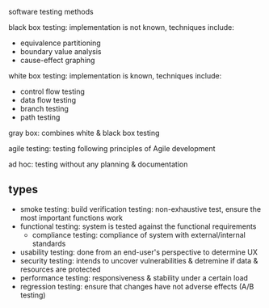 software testing methods

black box testing: implementation is not known, techniques include:
* equivalence partitioning
* boundary value analysis
* cause-effect graphing

white box testing: implementation is known, techniques include:
* control flow testing
* data flow testing
* branch testing
* path testing

gray box: combines white & black box testing

agile testing: testing following principles of Agile development

ad hoc: testing without any planning & documentation

## types

* smoke testing: build verification testing: non-exhaustive test, ensure the most important functions work
* functional testing: system is tested against the functional requirements
  * compliance testing: compliance of system with external/internal standards
* usability testing: done from an end-user's perspective to determine UX
* security testing: intends to uncover vulnerabilities & detremine if data & resources are protected
* performance testing: responsiveness & stability under a certain load
* regression testing: ensure that changes have not adverse effects (A/B testing)
